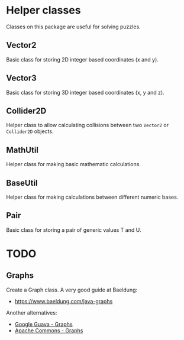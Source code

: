 # Helper classes

Classes on this package are useful for solving puzzles.

## Vector2

Basic class for storing 2D integer based coordinates (x and y).

## Vector3

Basic class for storing 3D integer based coordinates (x, y and z).

## Collider2D

Helper class to allow calculating collisions between two ``Vector2`` or ``Collider2D`` objects.

## MathUtil

Helper class for making basic mathematic calculations.

## BaseUtil

Helper class for making calculations between different numeric bases.

## Pair

Basic class for storing a pair of generic values T and U.


# TODO

## Graphs

Create a Graph class. A very good guide at Baeldung:
- https://www.baeldung.com/java-graphs

 Another alternatives:
- [Google Guava - Graphs](https://github.com/google/guava/wiki/GraphsExplained)
- [Apache Commons - Graphs](https://commons.apache.org/sandbox/commons-graph/)